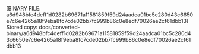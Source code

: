 [BINARY FILE: a6d948bfc4deff1d0282b69671a11581859f59d24aadca01bc5c280d43c6650e7c6e4265a18f9eba8fc7cde02bb7fc999b86c0e8edf70026ae2cf61dbb13]
Stored copy: docs/converted-binary/a6d948bfc4deff1d0282b69671a11581859f59d24aadca01bc5c280d43c6650e7c6e4265a18f9eba8fc7cde02bb7fc999b86c0e8edf70026ae2cf61dbb13
